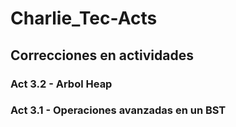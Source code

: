# Charlie_Tec-Acts

## Correcciones en actividades
 ### Act 3.2 - Arbol Heap
 
 ### Act 3.1 - Operaciones avanzadas en un BST
  
